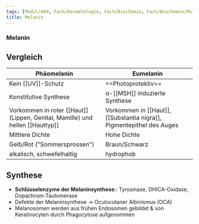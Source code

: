 ```yaml
---
tags: [Modul/m09, Fach/Dermatologie, Fach/Biochemie, Fach/Biochemie/Molekül]
title: Melanin
---
```

### Melanin


## Vergleich
| Phäomelanin                                        | Eumelanin                                                         |    
| -------------------------------------------------- | ----------------------------------------------------------------- | 
| Kein [[UV]]-Schutz                                 | ==Photoprotektiv==                                                |     
| Konstitutive Synthese                              | α-[[MSH]] induzierte Synthese                                     |     
| Vorkommen in roter [[Haut]] (Lippen, Genital, Mamille) und hellen [[Hauttyp]] | Vorkommen in [[Haut]], [[Substantia nigra]], Pigmentepithel des Auges |    
| Mittlere Dichte                                    | Hohe Dichte                                                       |    
| Gelb/Rot ("Sommersprossen")                                           | Braun/Schwarz                                                     |    
| alkalisch, schwefelhaltig                          | hydrophob                                                         |     

## Synthese
- **Schlüsselenzyme der Melaninsynthese**:: Tyrosinase, DHICA-Oxidase, Dopachrom-Tautomerase
- Defekte der Melaninsynthese → Oculocutaner Albinismus (OCA)
- Melanosomen werden aus frühen Endosomen gebildet & von Keratinocyten durch Phagocytose aufgenommen